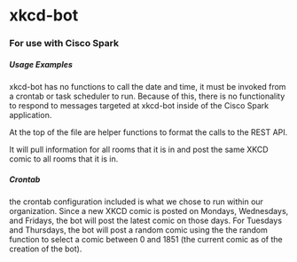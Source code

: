 # xkcd-bot
### For use with Cisco Spark


##### Usage Examples
xkcd-bot has no functions to call the date and time, it must be invoked from
a crontab or task scheduler to run. Because of this, there is no functionality to
respond to messages targeted at xkcd-bot inside of the Cisco Spark application.

At the top of the file are helper functions to format the calls to the REST API.

It will pull information for all rooms that it is in and post the same XKCD comic to all rooms that it is in.

##### Crontab
the crontab configuration included is what we chose to run within our organization. Since a new XKCD comic is posted on Mondays, Wednesdays, and Fridays, the bot will post the latest comic on those days. For Tuesdays and Thursdays, the bot will post a random comic using the the random function to select a comic between 0 and 1851 (the current comic as of the creation of the bot). 